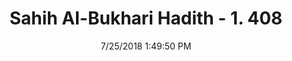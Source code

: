 ---
title        : "Sahih Al-Bukhari Hadith - 1. 408"
date         : 7/25/2018 1:49:50 PM
draft        : false
type         : "hadith"
layout       : "hadith"
BookCode     : "SHB"
VolumeNumber : "1"
HadithNumber : "408"
categories  :  ["Prayer-Burying expectoration in the mosque"]
tags  :  ["Abu Huraira"]
---